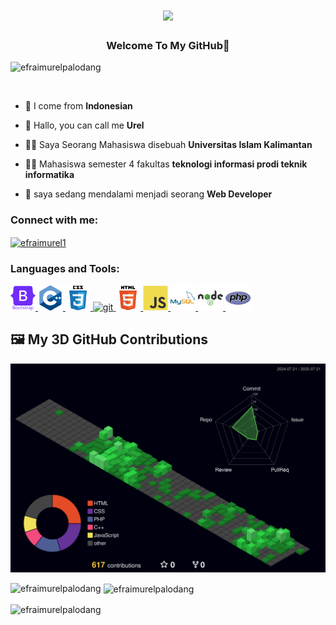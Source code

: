 <h1 align="center">
    <img src="https://readme-typing-svg.herokuapp.com/?font=Righteous&size=35&center=true&vCenter=true&width=500&height=70&duration=4000&lines=Hi+There!+👋;+I'm+Efraim+Urel+palodang!;" />
</h1>

<h3 align="center">Welcome To My GitHub👋</h3>

<p align="left"> <img src="https://komarev.com/ghpvc/?username=efraimurelpalodang&label=Profile%20views&color=0e75b6&style=flat" alt="efraimurelpalodang" /> </p>

<p align="left"> <a href="https://twitter.com/" target="blank"><img src="https://img.shields.io/twitter/follow/?logo=twitter&style=for-the-badge" alt="" /></a> </p>

- 📍 I come from **Indonesian**

- 🙌 Hallo, you can call me **Urel**

- 🙎‍♂️ Saya Seorang Mahasiswa disebuah **Universitas Islam Kalimantan**

- 🧑‍💻 Mahasiswa semester 4 fakultas **teknologi informasi prodi teknik informatika**

- 🧠 saya sedang mendalami menjadi seorang **Web Developer**

<h3 align="left">Connect with me:</h3>
<p align="left">
<a href="https://instagram.com/efraimurel1" target="blank"><img align="center" src="https://raw.githubusercontent.com/rahuldkjain/github-profile-readme-generator/master/src/images/icons/Social/instagram.svg" alt="efraimurel1" height="30" width="40" /></a>
</p>

<h3 align="left">Languages and Tools:</h3>
<p align="left"> <a href="https://getbootstrap.com" target="_blank" rel="noreferrer"> <img src="https://raw.githubusercontent.com/devicons/devicon/master/icons/bootstrap/bootstrap-plain-wordmark.svg" alt="bootstrap" width="40" height="40"/> </a> <a href="https://www.w3schools.com/cpp/" target="_blank" rel="noreferrer"> <img src="https://raw.githubusercontent.com/devicons/devicon/master/icons/cplusplus/cplusplus-original.svg" alt="cplusplus" width="40" height="40"/> </a> <a href="https://www.w3schools.com/css/" target="_blank" rel="noreferrer"> <img src="https://raw.githubusercontent.com/devicons/devicon/master/icons/css3/css3-original-wordmark.svg" alt="css3" width="40" height="40"/> </a> <a href="https://git-scm.com/" target="_blank" rel="noreferrer"> <img src="https://www.vectorlogo.zone/logos/git-scm/git-scm-icon.svg" alt="git" width="40" height="40"/> </a> <a href="https://www.w3.org/html/" target="_blank" rel="noreferrer"> <img src="https://raw.githubusercontent.com/devicons/devicon/master/icons/html5/html5-original-wordmark.svg" alt="html5" width="40" height="40"/> </a> <a href="https://developer.mozilla.org/en-US/docs/Web/JavaScript" target="_blank" rel="noreferrer"> <img src="https://raw.githubusercontent.com/devicons/devicon/master/icons/javascript/javascript-original.svg" alt="javascript" width="40" height="40"/> </a> <a href="https://www.mysql.com/" target="_blank" rel="noreferrer"> <img src="https://raw.githubusercontent.com/devicons/devicon/master/icons/mysql/mysql-original-wordmark.svg" alt="mysql" width="40" height="40"/> </a> <a href="https://nodejs.org" target="_blank" rel="noreferrer"> <img src="https://raw.githubusercontent.com/devicons/devicon/master/icons/nodejs/nodejs-original-wordmark.svg" alt="nodejs" width="40" height="40"/> </a> <a href="https://www.php.net" target="_blank" rel="noreferrer"> <img src="https://raw.githubusercontent.com/devicons/devicon/master/icons/php/php-original.svg" alt="php" width="40" height="40"/> </a> </p>

## 🖼️ My 3D GitHub Contributions

![3D Contributions](https://raw.githubusercontent.com/efraimurelpalodang/efraimurelpalodang/main/profile-3d-contrib/profile-night-green.svg)

<p><img align="left" src="https://github-readme-stats.vercel.app/api/top-langs?username=efraimurelpalodang&show_icons=true&locale=en&layout=compact&theme=dark&text_color=00BFFF" alt="efraimurelpalodang" /></p>

<p>&nbsp;<img align="center" src="https://github-readme-stats.vercel.app/api?username=efraimurelpalodang&show_icons=true&locale=en&theme=dark&text_color=00BFFF" alt="efraimurelpalodang" /></p>

<p><img align="center" src="https://github-readme-streak-stats.herokuapp.com/?user=efraimurelpalodang&theme=dark&text_color=00BFFF" alt="efraimurelpalodang" /></p>
